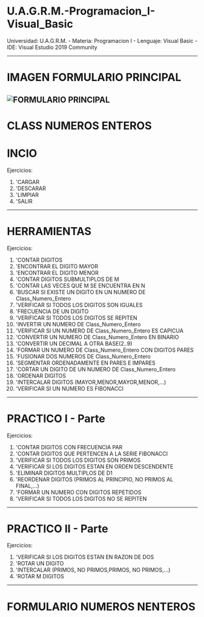 # U.A.G.R.M.-Programacion_I-Visual_Basic
Universidad: U.A.G.R.M. - Materia: Programacion I - Lenguaje: Visual Basic - IDE: Visual Estudio 2019 Community

***************************************************************************************************************
# IMAGEN FORMULARIO PRINCIPAL
![FORMULARIO PRINCIPAL](![formularioprincipal](https://user-images.githubusercontent.com/36086876/62429746-7f871700-b6e0-11e9-8767-9b0529210fbc.png))
---------------------------------------------------------------------------------------------------------------
# CLASS NUMEROS ENTEROS
# INCIO
Ejercicios:
1. 'CARGAR
2. 'DESCARAR
3. 'LIMPIAR
4. 'SALIR
----------------------------------------------------------------------------------------------------------------
# HERRAMIENTAS

Ejercicios:

1. 'CONTAR DIGITOS
2. 'ENCONTRAR EL DIGITO MAYOR
3. 'ENCONTRAR EL DIGITO MENOR
4. 'CONTAR DIGITOS SUBMULTIPLOS DE M
5. 'CONTAR LAS VECES QUE M SE ENCUENTRA EN N 
6. 'BUSCAR SI EXISTE UN DIGITO EN UN NUMERO DE Class_Numero_Entero
7. 'VERIFICAR SI TODOS LOS DIGITOS SON IGUALES
8. 'FRECUENCIA DE UN DIGITO
9. 'VERIFICAR SI TODOS LOS DIGITOS SE REPITEN
10. 'INVERTIR UN NUMERO DE Class_Numero_Entero
11. 'VERIFICAR SI UN NUMERO DE Class_Numero_Entero ES CAPICUA
12. 'CONVERTIR UN NUMERO DE Class_Numero_Entero EN BINARIO
13. 'CONVERTIR UN DECIMAL A OTRA BASE(2..9)
14. 'FORMAR UN NUMERO DE Class_Numero_Entero CON DIGITOS PARES
15. 'FUSIONAR DOS NUMEROS DE Class_Numero_Entero
16. 'SEGMENTAR ORDENADAMENTE EN PARES E IMPARES
17. 'CORTAR UN DIGITO DE UN NUMERO DE Class_Numero_Entero
18. 'ORDENAR DIGITOS
19. 'INTERCALAR DIGITOS (MAYOR,MENOR,MAYOR,MENOR,...)
20. 'VERIFICAR SI UN NUMERO ES FIBONACCI
----------------------------------------------------------------------------------------------------------------
# PRACTICO I - Parte

Ejercicios:

1. 'CONTAR DIGITOS CON FRECUENCIA PAR
2. 'CONTAR DIGITOS QUE PERTENCEN A LA SERIE FIBONACCI
3. 'VERIFICAR SI TODOS LOS DIGITOS SON PRIMOS
4. 'VERIFICAR SI LOS DIGITOS ESTAN EN ORDEN DESCENDENTE
5. 'ELIMINAR DIGITOS MULTIPLOS DE D1
6. 'REORDENAR DIGITOS (PRIMOS AL PRINCIPIO, NO PRIMOS AL FINAL,...)
7. 'FORMAR UN NUMERO CON DIGITOS REPETIDOS
8. 'VERIFICAR SI TODOS LOS DIGITOS NO SE REPITEN
----------------------------------------------------------------------------------------------------------------
# PRACTICO II - Parte

Ejercicios:

1. 'VERIFICAR SI LOS DIGITOS ESTAN EN RAZON DE DOS
2. 'ROTAR UN DIGITO
3. 'INTERCALAR (PRIMOS, NO PRIMOS,PRIMOS, NO PRIMOS,...)
4. 'ROTAR M DIGITOS
----------------------------------------------------------------------------------------------------------------
# FORMULARIO NUMEROS NENTEROS

